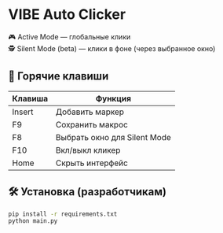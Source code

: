 # VIBE Auto Clicker

🎮 Active Mode — глобальные клики  
🕵 Silent Mode (beta) — клики в фоне (через выбранное окно)

## 🚀 Горячие клавиши

| Клавиша | Функция                       |
|--------|-------------------------------|
| Insert | Добавить маркер               |
| F9     | Сохранить макрос              |
| F8     | Выбрать окно для Silent Mode |
| F10    | Вкл/выкл кликер               |
| Home   | Скрыть интерфейс              |

## 🛠 Установка (разработчикам)

```bash
pip install -r requirements.txt
python main.py
